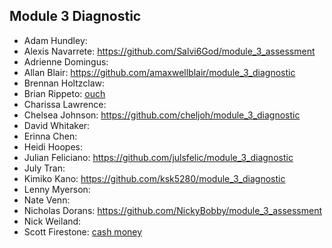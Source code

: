 ## Module 3 Diagnostic

* Adam Hundley:
* Alexis Navarrete: https://github.com/Salvi6God/module_3_assessment
* Adrienne Domingus:
* Allan Blair: https://github.com/amaxwellblair/module_3_diagnostic
* Brennan Holtzclaw:
* Brian Rippeto: [ouch](git@github.com:brianrip/module_3_assessment.git)
* Charissa Lawrence:
* Chelsea Johnson: https://github.com/cheljoh/module_3_diagnostic
* David Whitaker:
* Erinna Chen:
* Heidi Hoopes:
* Julian Feliciano: https://github.com/julsfelic/module_3_diagnostic
* July Tran:
* Kimiko Kano: https://github.com/ksk5280/module_3_diagnostic
* Lenny Myerson:
* Nate Venn:
* Nicholas Dorans: https://github.com/NickyBobby/module_3_assessment
* Nick Weiland:
* Scott Firestone: [cash money](https://github.com/scottfirestone/module_3_assessment.git)
